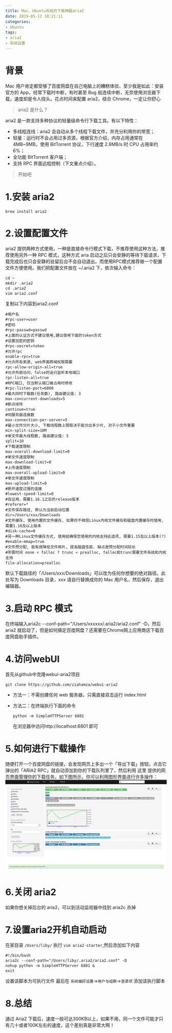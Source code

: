 ```yaml
---
title: Mac、Ubuntu系统的下载神器aria2
date: 2019-05-12 18:21:11
categories:
- Ubuntu
tags:
- aria2
- 系统设置
---
```


# 背景

Mac 用户肯定都受够了百度网盘在自己电脑上的糟糕体验，至少我是如此：安装官方的 App，经常下载时中断，有时甚至 Bug 般连续中断，无奈使用浏览器下载，速度却是令人挠头。花点时间来配置 aria2，结合 Chrome，一定让你舒心

<!-- more -->

> aria2 是什么？

aria2 是一款支持多种协议的轻量级命令行下载工具。有以下特性：

* 多线程连线：aria2 会自动从多个线程下载文件，并充分利用你的带宽；
* 轻量：运行时不会占用过多资源，根据官方介绍，内存占用通常在 4MB~9MB，使用 BitTorrent 协议，下行速度 2.8MB/s 时 CPU 占用率约 6%；
* 全功能 BitTorrent 客户端；
* 支持 RPC 界面远程控制（下文重点介绍）。

> 开始吧

# 1.安装 aria2

```
brew install aria2
```

# 2.设置配置文件

aria2 提供两种方式使用，一种是直接命令行模式下载，不推荐使用这种方法，推荐使用另外一种 RPC 模式，这种方式 aria 启动之后只会安静的等待下载请求，下载完成后也只会安静的驻留后台不会自动退出。而使用RPC模式推荐做一个配置文件方便使用。我们把配置文件放在 ~/.aria2 下，依次输入命令：

```
cd ~
mkdir .aria2
cd .aria2
vim aria2.conf
```

复制以下内容到aria2.conf

```
#用户名
#rpc-user=user
#密码
#rpc-passwd=passwd
#上面的认证方式不建议使用,建议使用下面的token方式
#设置加密的密钥
#rpc-secret=token
#允许rpc
enable-rpc=true
#允许所有来源, web界面跨域权限需要
rpc-allow-origin-all=true
#允许外部访问，false的话只监听本地端口
rpc-listen-all=true
#RPC端口, 仅当默认端口被占用时修改
#rpc-listen-port=6800
#最大同时下载数(任务数), 路由建议值: 3
max-concurrent-downloads=5
#断点续传
continue=true
#同服务器连接数
max-connection-per-server=5
#最小文件分片大小, 下载线程数上限取决于能分出多少片, 对于小文件重要
min-split-size=10M
#单文件最大线程数, 路由建议值: 5
split=10
#下载速度限制
max-overall-download-limit=0
#单文件速度限制
max-download-limit=0
#上传速度限制
max-overall-upload-limit=0
#单文件速度限制
max-upload-limit=0
#断开速度过慢的连接
#lowest-speed-limit=0
#验证用，需要1.16.1之后的release版本
#referer=*
#文件保存路径, 默认为当前启动位置
dir=/Users/xxx/Downloads
#文件缓存, 使用内置的文件缓存, 如果你不相信Linux内核文件缓存和磁盘内置缓存时使用, 需要1.16及以上版本
#disk-cache=0
#另一种Linux文件缓存方式, 使用前确保您使用的内核支持此选项, 需要1.15及以上版本(?)
#enable-mmap=true
#文件预分配, 能有效降低文件碎片, 提高磁盘性能. 缺点是预分配时间较长
#所需时间 none < falloc ? trunc « prealloc, falloc和trunc需要文件系统和内核支持
file-allocation=prealloc
```

默认下载路径的「/Users/xxx/Downloads」可以改为任何你想要的绝对路径。此处写为 Downloads 目录，xxx 请自行替换成你的 Mac 用户名，然后保存，退出编辑器。

# 3.启动 RPC 模式
在终端输入aria2c --conf-path="/Users/xxxxxx/.aria2/aria2.conf" -D，然后 aria2 就启动了，但是如何搞定百度网盘？还需要在Chrome网上应用商店下载百度网盘助手插件。
# 4.访问webUI
首先从github中克隆webui-aria2项目

```
git clone https://github.com/ziahamza/webui-aria2
```

* 方法一：不需创建任何 web 服务器，只需直接双击运行 index.html
* 方法二：在终端执行下面的命令
  
  ```
  python -m SimpleHTTPServer 6801
  ```
  
  在浏览器中访问http://localhost:6801 即可
  
# 5.如何进行下载操作
随便打开一个百度网盘的链接，会发现网页上多出一个「导出下载」按钮，点击它弹出的「ARIA2 RPC」就自动添加到你的下载队列里了，然后利用 这里 提供的网页界面管理你的下载任务，如下图所示，你可以利用图形界面进行许多操作：
![aria2](/images/media/aria2.png)

# 6.关闭 aria2
如果你想关掉后台的 aria2，可以到活动监视器中找到 aria2c 杀掉
# 7.设置aria2开机自动启动
在家目录 `/Users/liby/` 执行 `vim aria2-starter`,然后添加如下内容

```
#!/bin/bash
aria2c --conf-path="/Users/liby/.aria2/aria2.conf" -D
nohup python -m SimpleHTTPServer 6801 &
exit
```
设置该脚本为可执行文件
最后在 `系统偏好设置`->`用户与组群`->`登录项` 添加该执行脚本

# 8.总结
通过 Aria2 下载后，速度一般可达300KB以上，如果不用，同一个文件可能才只有几十或者100K左右的速度，这个差别真是非常大啊！

